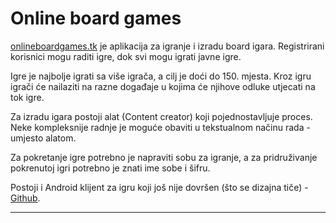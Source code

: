 # Online board games

[onlineboardgames.tk](onlineboardgames.tk) je aplikacija za igranje i izradu board igara.
Registrirani korisnici mogu raditi igre, dok svi mogu igrati javne igre.

Igre je najbolje igrati sa više igrača, a cilj je doći do 150. mjesta.
Kroz igru igrači će nailaziti na razne događaje u kojima će njihove odluke utjecati na tok igre.

Za izradu igara postoji alat (Content creator) koji pojednostavljuje proces. Neke kompleksnije radnje je moguće obaviti u tekstualnom načinu rada - umjesto alatom.

Za pokretanje igre potrebno je napraviti sobu za igranje, a za pridruživanje pokrenutoj igri potrebno je znati ime sobe i šifru.

Postoji i Android klijent za igru koji još nije dovršen (što se dizajna tiče) - [Github](https://github.com/do49652/raupjc-obg-app).


----------

